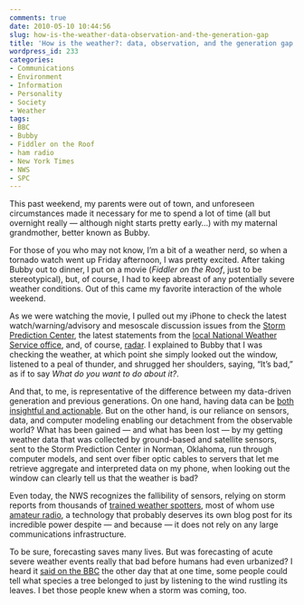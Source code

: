 ```yaml
---
comments: true
date: 2010-05-10 10:44:56
slug: how-is-the-weather-data-observation-and-the-generation-gap
title: 'How is the weather?: data, observation, and the generation gap'
wordpress_id: 233
categories:
- Communications
- Environment
- Information
- Personality
- Society
- Weather
tags:
- BBC
- Bubby
- Fiddler on the Roof
- ham radio
- New York Times
- NWS
- SPC
---
```


This past weekend, my parents were out of town, and unforeseen circumstances made it necessary for me to spend a lot of time (all but overnight really — although night starts pretty early…) with my maternal grandmother, better known as Bubby.

For those of you who may not know, I’m a bit of a weather nerd, so when a tornado watch went up Friday afternoon, I was pretty excited. After taking Bubby out to dinner, I put on a movie (_Fiddler on the Roof_, just to be stereotypical), but, of course, I had to keep abreast of any potentially severe weather conditions. Out of this came my favorite interaction of the whole weekend.

As we were watching the movie, I pulled out my iPhone to check the latest watch/warning/advisory and mesoscale discussion issues from the [Storm Prediction Center](http://www.spc.noaa.gov/), the latest statements from the [local National Weather Service office](http://www.crh.noaa.gov/dtx/), and, of course, [radar](http://www.wunderground.com/radar/radblast.asp?ID=DTX&region=a4&lat=42.30671692&lon=-83.70369720&label=Ann%20Arbor%2c%20MI). I explained to Bubby that I was checking the weather, at which point she simply looked out the window, listened to a peal of thunder, and shrugged her shoulders, saying, “It’s bad,” as if to say _What do you want to do about it?_.

And that, to me, is representative of the difference between my data-driven generation and previous generations. On one hand, having data can be [both insightful and actionable](http://www.nytimes.com/2010/05/02/magazine/02self-measurement-t.html). But on the other hand, is our reliance on sensors, data, and computer modeling enabling our detachment from the observable world? What has been gained — and what has been lost — by my getting weather data that was collected by ground-based and satellite sensors, sent to the Storm Prediction Center in Norman, Oklahoma, run through computer models, and sent over fiber optic cables to servers that let me retrieve aggregate and interpreted data on my phone, when looking out the window can clearly tell us that the weather is bad?

Even today, the NWS recognizes the fallibility of sensors, relying on storm reports from thousands of [trained weather spotters](http://www.weather.gov/skywarn/), most of whom use [amateur radio](http://www.arrl.org/), a technology that probably deserves its own blog post for its incredible power despite — and because — it does not rely on any large communications infrastructure.

To be sure, forecasting saves many lives. But was forecasting of acute severe weather events really that bad before humans had even urbanized? I heard it [said on the BBC](http://www.bbc.co.uk/programmes/p007czjx) the other day that at one time, some people could tell what species a tree belonged to just by listening to the wind rustling its leaves. I bet those people knew when a storm was coming, too.
